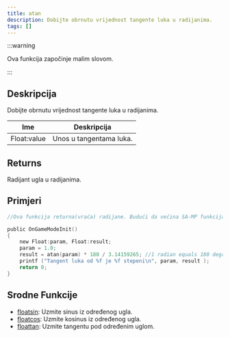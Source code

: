 ```yaml
---
title: atan
description: Dobijte obrnutu vrijednost tangente luka u radijanima.
tags: []
---
```


:::warning

Ova funkcija započinje malim slovom.

:::

## Deskripcija

Dobijte obrnutu vrijednost tangente luka u radijanima.

| Ime         | Deskripcija                |
| ----------- | -------------------------- |
| Float:value | Unos u tangentama luka.    |

## Returns

Radijant ugla u radijanima.

## Primjeri

```c
//Ova funkcija returna(vraća) radijane. Budući da većina SA-MP funkcija koristi stupnjeve, savjetuje se da ih konvertiraju koristeći formulu: rezultat = atan (param) * 180 / PI

public OnGameModeInit()
{
    new Float:param, Float:result;
    param = 1.0;
    result = atan(param) * 180 / 3.14159265; //1 radian equals 180 degrees. 3.14... is used to define PI.
    printf ("Tangent luka od %f je %f stepeni\n", param, result );
    return 0;
}
```

## Srodne Funkcije

- [floatsin](floatsin): Uzmite sinus iz određenog ugla.
- [floatcos](floatcos): Uzmite kosinus iz određenog ugla.
- [floattan](floattan): Uzmite tangentu pod određenim uglom.
